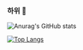 ### 하위 👋

<!--
**dumbokim/dumbokim** is a ✨ _special_ ✨ repository because its `README.md` (this file) appears on your GitHub profile.

Here are some ideas to get you started:

- 🔭 I’m currently working on ...
- 🌱 I’m currently learning ...
- 👯 I’m looking to collaborate on ...
- 🤔 I’m looking for help with ...
- 💬 Ask me about ...
- 📫 How to reach me: ...
- 😄 Pronouns: ...
- ⚡ Fun fact: ...
-->


![Anurag's GitHub stats](https://github-readme-stats.vercel.app/api?username=dumbokim&count_private=true&show_icons=true&theme=nightowl&hide=contribs,prs)

[![Top Langs](https://github-readme-stats.vercel.app/api/top-langs/?username=dumbokim&layout=compact&langs_count=7)](https://github.com/anuraghazra/github-readme-stats)
